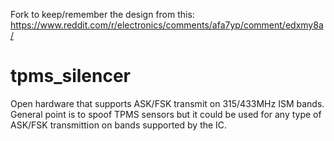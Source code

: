 Fork to keep/remember the design from this: 
https://www.reddit.com/r/electronics/comments/afa7yp/comment/edxmy8a/


# tpms_silencer
Open hardware that supports ASK/FSK transmit on 315/433MHz ISM bands. General point is to spoof TPMS sensors but
it could be used for any type of ASK/FSK transmittion on bands supported by the IC.

